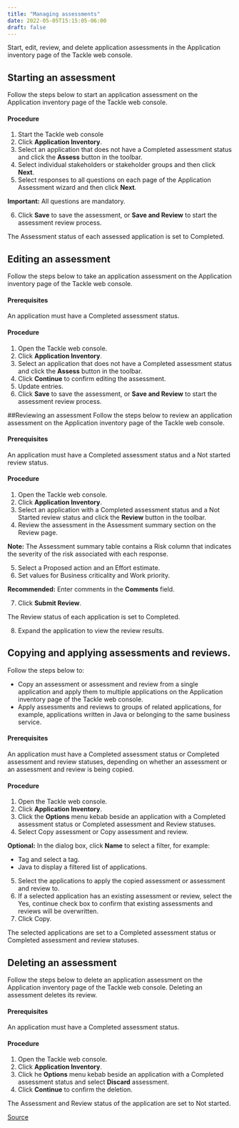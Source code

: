 ```yaml
---
title: "Managing assessments"
date: 2022-05-05T15:15:05-06:00
draft: false
---
```


Start, edit, review, and delete application assessments in the Application inventory page of the Tackle web console.

## Starting an assessment
Follow the steps below to start an application assessment on the Application inventory page of the Tackle web console.

#### Procedure
1. Start the Tackle web console
2. Click **Application Inventory**.
3. Select an application that does not have a Completed assessment status and click the **Assess** button in the toolbar.
4. Select individual stakeholders or stakeholder groups and then click **Next**.
5. Select responses to all questions on each page of the Application Assessment wizard and then click **Next**.

**Important:** All questions are mandatory.

6. Click **Save** to save the assessment, or **Save and Review** to start the assessment review process.

The Assessment status of each assessed application is set to Completed.

## Editing an assessment
Follow the steps below to take an application assessment on the Application inventory page of the Tackle web console.

#### Prerequisites

An application must have a Completed assessment status.

#### Procedure
1. Open the Tackle web console.
2. Click **Application Inventory**.
3. Select an application that does not have a Completed assessment status and click the **Assess** button in the toolbar.
4. Click **Continue** to confirm editing the assessment.
5. Update entries.
6. Click **Save** to save the assessment, or **Save and Review** to start the assessment review process.

##Reviewing an assessment
Follow the steps below to review an application assessment on the Application inventory page of the Tackle web console.

#### Prerequisites

An application must have a Completed assessment status and a Not started review status.

#### Procedure
1. Open the Tackle web console.
2. Click **Application Inventory**.
3. Select an application with a Completed assessment status and a Not Started review status and click the **Review** button in the toolbar.
4. Review the assessment in the Assessment summary section on the Review page.

**Note:** The Assessment summary table contains a Risk column that indicates the severity of the risk associated with each response.

5. Select a Proposed action and an Effort estimate.
6. Set values for Business criticality and Work priority.

**Recommended:** Enter comments in the **Comments** field.

7. Click **Submit Review**.

The Review status of each application is set to Completed.

8. Expand the application to view the review results.

## Copying and applying assessments and reviews.
Follow the steps below to:

* Copy an assessment or assessment and review from a single application and apply them to multiple applications on the Application inventory page of the Tackle web console.
* Apply assessments and reviews to groups of related applications, for example, applications written in Java or belonging to the same business service.

#### Prerequisites

An application must have a Completed assessment status or Completed assessment and review statuses, depending on whether an assessment or an assessment and review is being copied.

#### Procedure
1. Open the Tackle web console.
2. Click **Application Inventory**.
3. Click the **Options** menu kebab beside an application with a Completed assessment status or Completed assessment and Review statuses.
4. Select Copy assessment or Copy assessment and review.

**Optional:** In the dialog box, click **Name** to select a filter, for example:
* Tag and select a tag.
* Java to display a filtered list of applications.

5. Select the applications to apply the copied assessment or assessment and review to.
6. If a selected application has an existing assessment or review, select the Yes, continue check box to confirm that existing assessments and reviews will be overwritten.
7. Click Copy.

The selected applications are set to a Completed assessment status or Completed assessment and review statuses.

## Deleting an assessment
Follow the steps below to delete an application assessment on the Application inventory page of the Tackle web console. Deleting an assessment deletes its review.

#### Prerequisites

An application must have a Completed assessment status.

#### Procedure
1. Open the Tackle web console.
2. Click **Application Inventory**.
3. Click he **Options** menu kebab beside an application with a Completed assessment status and select **Discard** assessment.
4. Click **Continue** to confirm the deletion.

The Assessment and Review status of the application are set to Not started.

[Source](https://github.com/konveyor/konveyor.github.io/blob/main/content/Tackle/manageassess.md)
